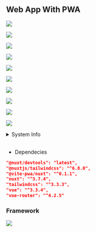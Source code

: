 ## Web App With PWA

<!-- ![image](https://github.com/straufer/React-Spring-boot/blob/main/image-nuxtjs.png?raw=true) -->

<p><img src="https://github.com/SclayGT/OwlMart/blob/main/Gambar/Gambars1.jpeg?raw=true"/></p>
<p><img src="https://github.com/SclayGT/OwlMart/blob/main/Gambar/Gambars2.jpeg?raw=true"/></p>
<p><img src="https://github.com/SclayGT/OwlMart/blob/main/Gambar/Gambars5.jpeg?raw=true"/></p>
<p><img src="https://github.com/SclayGT/OwlMart/blob/main/Gambar/Gambars4.jpeg?raw=true"/></p>
<p><img src="https://github.com/SclayGT/OwlMart/blob/main/Gambar/Gambars6.png?raw=true"/></p>
<p><img src="https://github.com/SclayGT/OwlMart/blob/main/Gambar/Gambars7.png?raw=true"/></p>
<p><img src="https://github.com/SclayGT/OwlMart/blob/main/Gambar/Gambars8.png?raw=true"/></p>
<p><img src="https://github.com/SclayGT/OwlMart/blob/main/Gambar/Gambars9.png?raw=true"/></p>
<p><img src="https://github.com/SclayGT/OwlMart/blob/main/Gambar/Gambars10.png?raw=true"/></p>
<p><img src="https://github.com/SclayGT/OwlMart/blob/main/Gambar/Gambars11.png?raw=true"/></p>

<details>
    <summary>System Info</summary>
    - OS: Ubuntu 22.04 LTS <br>
    - Kernel: 6.2.0-34-generic <br>
    - Shell: zsh 5.8.1 <br>
    - CPU: Intel i3-4030U (4) @ 1.80GHz <br>
    - GPU: AMD ATI Radeon HD 8550M <br>
    - Memory: 4221MiB / 7828MiB <br>
    - NodeJs 18.18.0 LTS <br>
</details>
<br>

- Dependecies

```json
"@nuxt/devtools": "latest",
"@nuxtjs/tailwindcss": "^6.8.0",
"@vite-pwa/nuxt": "^0.1.1",
"nuxt": "^3.7.4",
"tailwindcss": "^3.3.3",
"vue": "^3.3.4",
"vue-router": "^4.2.5"
```

### Framework

<p><img src="https://raw.githubusercontent.com/creativetimofficial/public-assets/master/nuxt-black-dashboard/opt_bd_nuxjs_thumbnail.jpg" /></p>
